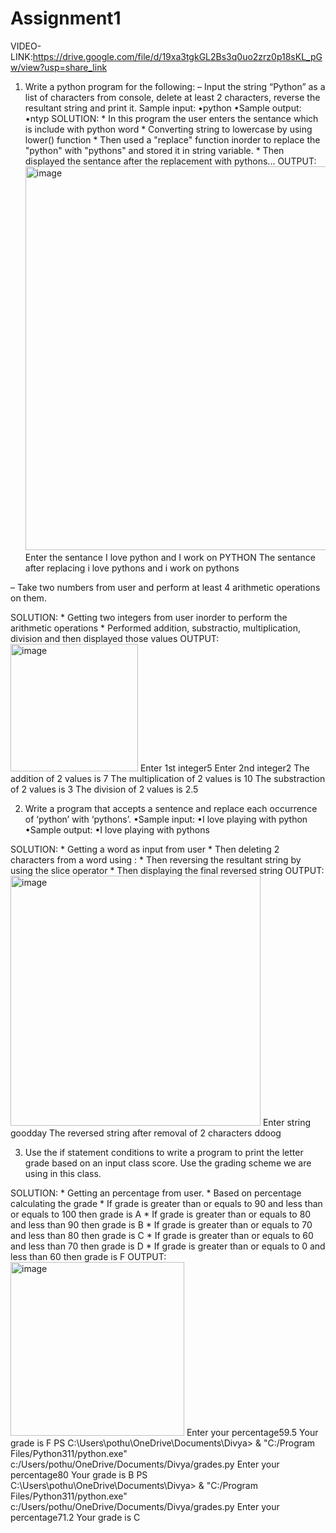 # Assignment1

VIDEO-LINK:https://drive.google.com/file/d/19xa3tgkGL2Bs3q0uo2zrz0p18sKL_pGw/view?usp=share_link

1. Write a python program for the following:
– Input the string “Python” as a list of characters from console, delete at least 2 characters, reverse the
resultant string and print it.
Sample input:
•python
•Sample output:
•ntyp
SOLUTION: * In this program the user enters the sentance which is include with python word
          * Converting string to lowercase by using lower() function
          * Then used a "replace" function inorder to replace the "python" with "pythons" and stored it in string variable.
          * Then displayed the sentance after the replacement with pythons...
OUTPUT:<img width="614" alt="image" src="https://user-images.githubusercontent.com/122486644/212188983-e8ff57ad-7059-4695-8da8-d2859511d22b.png">
           Enter the sentance I love python and I work on PYTHON
           The sentance after replacing   i love pythons and i work on pythons 
  
– Take two numbers from user and perform at least 4 arithmetic operations on them.

SOLUTION: * Getting two integers from user inorder to perform  the arithmetic operations
          * Performed addition, substractio, multiplication, division and then displayed those values
OUTPUT: <img width="204" alt="image" src="https://user-images.githubusercontent.com/122486644/212193725-fc02f939-85ba-4650-b966-5bd549b7d96b.png">
        Enter 1st integer5
        Enter 2nd integer2
        The addition of 2 values is 7
        The multiplication of 2 values is 10
        The substraction of 2 values is 3
        The division of 2 values is 2.5

2. Write a program that accepts a sentence and replace each occurrence of ‘python’ with ‘pythons’.
•Sample input:
•I love playing with python
•Sample output:
•I love playing with pythons

SOLUTION: * Getting a word as input from user
          * Then deleting 2 characters from a word using :
          * Then reversing the resultant string by using the slice operator
          * Then displaying the final reversed string
OUTPUT: <img width="400" alt="image" src="https://user-images.githubusercontent.com/122486644/212196336-052fa575-a5b4-4b42-aa3e-c2144e185bdf.png">
        Enter string goodday
        The reversed string after removal of 2 characters ddoog 
       
 3. Use the if statement conditions to write a program to print the letter grade based on an input class score. Use
the grading scheme we are using in this class.

SOLUTION: * Getting an percentage from user.
          * Based on percentage calculating the grade
          * If grade is greater than or equals to 90 and less than or equals to 100 then grade is A
          * If grade is greater than or equals to 80 and less than 90 then grade is B
          * If grade is greater than or equals to 70 and less than 80 then grade is C
          * If grade is greater than or equals to 60 and less than 70 then grade is D
          * If grade is greater than or equals to 0 and less than 60 then grade is F
 OUTPUT: <img width="278" alt="image" src="https://user-images.githubusercontent.com/122486644/212198681-3de93aaa-64ec-4bee-beeb-0c2ec5419485.png">
         Enter your percentage59.5
         Your grade is F
        PS C:\Users\pothu\OneDrive\Documents\Divya> & "C:/Program Files/Python311/python.exe" c:/Users/pothu/OneDrive/Documents/Divya/grades.py
        Enter your percentage80
        Your grade is B
        PS C:\Users\pothu\OneDrive\Documents\Divya> & "C:/Program Files/Python311/python.exe" c:/Users/pothu/OneDrive/Documents/Divya/grades.py
        Enter your percentage71.2
       Your grade is C

           
